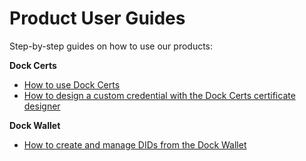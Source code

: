 # Product User Guides

Step-by-step guides on how to use our products:

**Dock Certs**

* [How to use Dock Certs](https://www.dock.io/guides/dock-certs-user-guide)
* [How to design a custom credential with the Dock Certs certificate designer](https://www.dock.io/guides/certificate-designer-user-guide)

**Dock Wallet**

* [How to create and manage DIDs from the Dock Wallet](https://www.dock.io/guides/create-and-manage-dids-from-the-dock-wallet)
